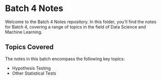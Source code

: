 # Batch 4 Notes

Welcome to the Batch 4 Notes repository. In this folder, you'll find the notes for Batch 4, covering a range of topics in the field of Data Science and Machine Learning.

## Topics Covered

The notes in this batch encompass the following key topics:

 - Hypothesis Testing
 - Other Statistical Tests
